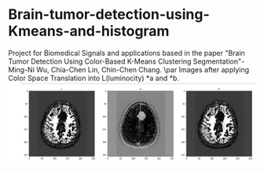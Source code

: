 # Brain-tumor-detection-using-Kmeans-and-histogram
Project for Biomedical Signals and applications based in the paper
"Brain Tumor Detection Using Color-Based K-Means Clustering Segmentation"-Ming-Ni Wu, Chia-Chen Lin, Chin-Chen Chang.
\par
Images after applying Color Space Translation into L(luminocity) *a and *b.
![img](https://github.com/NikosMouzakitis/Brain-tumor-detection-using-Kmeans-and-histogram/blob/master/LABclab.png)
